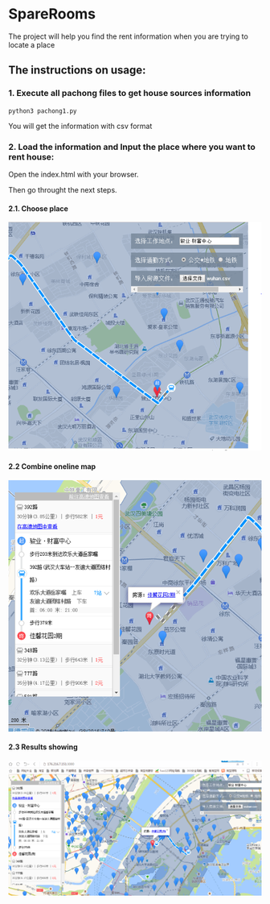 # SpareRooms
The project will help you find the rent information when you are trying to locate a place

## The instructions on usage:

### 1. Execute all pachong files to get house sources information
```
python3 pachong1.py
```
You will get the information with csv format
### 2. Load the information and Input the place where you want to rent house:
Open the index.html with your browser.

Then go throught the next steps.
#### 2.1. Choose place

![Choose place](https://github.com/Wapiti08/Rent_Map_Nagivation/blob/master/pictures/input_interface.PNG)

#### 2.2 Combine oneline map

![Combine oneline map](https://github.com/Wapiti08/Rent_Map_Nagivation/blob/master/pictures/the_journey.PNG)

#### 2.3 Results showing

![Results showing](https://github.com/Wapiti08/Rent_Map_Nagivation/blob/master/pictures/places_found.PNG)
